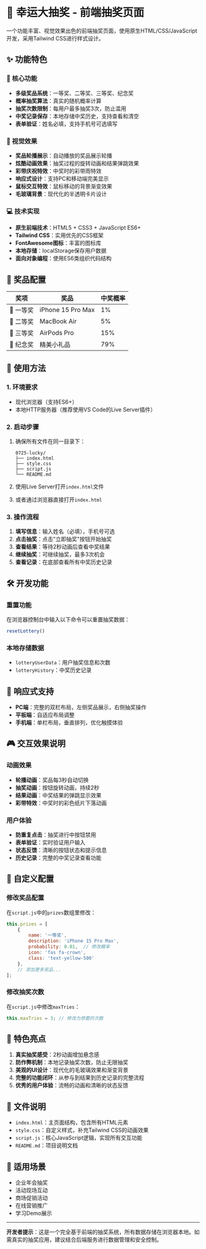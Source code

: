 # 🎉 幸运大抽奖 - 前端抽奖页面

一个功能丰富、视觉效果出色的前端抽奖页面，使用原生HTML/CSS/JavaScript开发，采用Tailwind CSS进行样式设计。

## ✨ 功能特色

### 🎁 核心功能
- **多级奖品系统**：一等奖、二等奖、三等奖、纪念奖
- **概率抽奖算法**：真实的随机概率计算
- **抽奖次数限制**：每用户最多抽奖3次，防止滥用
- **中奖记录保存**：本地存储中奖历史，支持查看和清空
- **表单验证**：姓名必填，支持手机号可选填写

### 🎨 视觉效果
- **奖品轮播展示**：自动播放的奖品展示轮播
- **炫酷动画效果**：抽奖过程的旋转动画和结果弹跳效果
- **彩带庆祝特效**：中奖时的彩带雨特效
- **响应式设计**：支持PC和移动端完美显示
- **鼠标交互特效**：鼠标移动的背景渐变效果
- **毛玻璃背景**：现代化的半透明卡片设计

### 💻 技术实现
- **原生前端技术**：HTML5 + CSS3 + JavaScript ES6+
- **Tailwind CSS**：实用优先的CSS框架
- **FontAwesome图标**：丰富的图标库
- **本地存储**：localStorage保存用户数据
- **面向对象编程**：使用ES6类组织代码结构

## 🎲 奖品配置

| 奖项 | 奖品 | 中奖概率 |
|------|------|----------|
| 🥇 一等奖 | iPhone 15 Pro Max | 1% |
| 🥈 二等奖 | MacBook Air | 5% |
| 🥉 三等奖 | AirPods Pro | 15% |
| 🎁 纪念奖 | 精美小礼品 | 79% |

## 🚀 使用方法

### 1. 环境要求
- 现代浏览器（支持ES6+）
- 本地HTTP服务器（推荐使用VS Code的Live Server插件）

### 2. 启动步骤
1. 确保所有文件在同一目录下：
   ```
   0725-lucky/
   ├── index.html
   ├── style.css
   ├── script.js
   └── README.md
   ```

2. 使用Live Server打开`index.html`文件
3. 或者通过浏览器直接打开`index.html`

### 3. 操作流程
1. **填写信息**：输入姓名（必填），手机号可选
2. **点击抽奖**：点击"立即抽奖"按钮开始抽奖
3. **查看结果**：等待2秒动画后查看中奖结果
4. **继续抽奖**：可继续抽奖，最多3次机会
5. **查看记录**：在底部查看所有中奖历史记录

## 🛠️ 开发功能

### 重置功能
在浏览器控制台中输入以下命令可以重置抽奖数据：
```javascript
resetLottery()
```

### 本地存储数据
- `lotteryUserData`：用户抽奖信息和次数
- `lotteryHistory`：中奖历史记录

## 📱 响应式支持

- **PC端**：完整的双栏布局，左侧奖品展示，右侧抽奖操作
- **平板端**：自适应布局调整
- **手机端**：单栏布局，垂直排列，优化触摸体验

## 🎮 交互效果说明

### 动画效果
- **轮播动画**：奖品每3秒自动切换
- **抽奖动画**：按钮旋转动画，持续2秒
- **结果动画**：中奖结果的弹跳显示效果
- **彩带特效**：中奖时的彩色纸片下落动画

### 用户体验
- **防重复点击**：抽奖进行中按钮禁用
- **表单验证**：实时验证用户输入
- **状态反馈**：清晰的按钮状态和提示信息
- **历史记录**：完整的中奖记录查看功能

## 🔧 自定义配置

### 修改奖品配置
在`script.js`中的`prizes`数组里修改：
```javascript
this.prizes = [
    { 
        name: '一等奖', 
        description: 'iPhone 15 Pro Max', 
        probability: 0.01,  // 修改概率
        icon: 'fas fa-crown',
        class: 'text-yellow-500'
    },
    // 添加更多奖品...
];
```

### 修改抽奖次数
在`script.js`中修改`maxTries`：
```javascript
this.maxTries = 3; // 修改为想要的次数
```

## 🌟 特色亮点

1. **真实抽奖感受**：2秒动画增加悬念感
2. **防作弊机制**：本地记录抽奖次数，防止无限抽奖
3. **美观的UI设计**：现代化的毛玻璃效果和渐变背景
4. **完整的功能闭环**：从参与到结果到历史记录的完整流程
5. **优秀的用户体验**：流畅的动画和清晰的状态反馈

## 📄 文件说明

- `index.html`：主页面结构，包含所有HTML元素
- `style.css`：自定义样式，补充Tailwind CSS的动画效果
- `script.js`：核心JavaScript逻辑，实现所有交互功能
- `README.md`：项目说明文档

## 🎯 适用场景

- 企业年会抽奖
- 活动现场互动
- 商场促销活动
- 在线营销推广
- 学习Demo展示

---

**开发者提示**：这是一个完全基于前端的抽奖系统，所有数据存储在浏览器本地。如需真实的抽奖应用，建议结合后端服务进行数据管理和安全控制。 